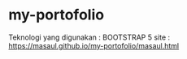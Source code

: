 # my-portofolio
Teknologi yang digunakan : BOOTSTRAP 5
site : https://masaul.github.io/my-portofolio/masaul.html
